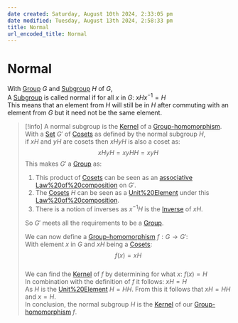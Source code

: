 ```yaml
---  
date created: Saturday, August 10th 2024, 2:33:05 pm  
date modified: Tuesday, August 13th 2024, 2:58:33 pm  
title: Normal  
url_encoded_title: Normal  
---  
```

# Normal  
With [Group](./Group.md) $G$ and [Subgroup](./Subgroup.md) $H$ of $G$,  
A [Subgroup](./Subgroup.md) is called normal if for all $x$ in $G$: $xHx^{-1}=H$  
This means that an element from $H$ will still be in $H$ after commuting with an element from $G$ but it need not be the same element.  
  
> [!info] A normal subgroup is the [Kernel](./Kernel.md) of a [Group-homomorphism](./Morphisms/Group-homomorphism.md).  
> With a [Set](../Sets/Set.md) $G'$ of [Cosets](./Coset.md) as defined by the normal subgroup $H$,  
> if $xH$ and $yH$ are cosets then $xHyH$ is also a coset as:  
> $$xHyH = xyHH=xyH$$ This makes $G'$ a [Group](./Group.md) as:  
> 1. This product of [Cosets](./Coset.md) can be seen as an [associative](../Associativity.md) [Law%20of%20composition](../Law%2520of%2520composition.md) on $G'$.  
> 2. The [Cosets](./Coset.md) $H$ can be seen as a [Unit%20Element](../Unit%2520Element.md) under this [Law%20of%20composition](../Law%2520of%2520composition.md).  
> 3. There is a notion of inverses as $x^{-1}H$ is the [Inverse](../Inverse.md) of $xH$.  
>   
> So $G'$ meets all the requirements to be a [Group](./Group.md).  
>  
>We can now define a [Group-homomorphism](./Morphisms/Group-homomorphism.md) $f: G \rightarrow G'$:  
>With element $x$ in $G$ and $xH$ being a [Cosets](./Coset.md): $$f(x)=xH$$  
>We can find the [Kernel](./Kernel.md) of $f$ by determining for what $x$: $f(x)=H$  
>In combination with the definition of $f$ it follows: $xH=H$  
>As $H$ is the [Unit%20Element](../Unit%2520Element.md) $H=HH$. From this it follows that $xH=HH$ and $x=H$.  
>In conclusion, the normal subgroup $H$ is the [Kernel](./Kernel.md) of our [Group-homomorphism](./Morphisms/Group-homomorphism.md) $f$.  
  
